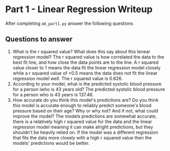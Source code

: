 # Part 1 - Linear Regression Writeup

After completing `a6_part1.py` answer the following questions

## Questions to answer

1. What is the r squared value?  What does this say about this lenear regression model?
The r squared value is how correlated the data to the best fit line, and how close the data points are to the line. A r squared value closer to 1 means the data fit the linear regression model closely while a r squared value of <0.5 means the data does not fit the linear regression model well. The r squared value is 0.626.
2. According to your model, what is the predicted systolic blood pressure for a person iwho is 43 years old?
The predicted systolic blood pressure for a person who is 43 years is 137.46.
3. How accurate do you think this model's predictions are?  Do you think this model is accurate enough to reliably predict someone's blood pressure based on their age?  Why or why not?  And if not, what could improve the model?
The models predictions are somewhat accurate, there is a relatively high r squared value for the data and the linear regression model meaning it can make alright predictions, but they shouldn't be heavily relied on. If the model was a different regression that fits the data more closely with a high r squared value then the models' predictions would be better.